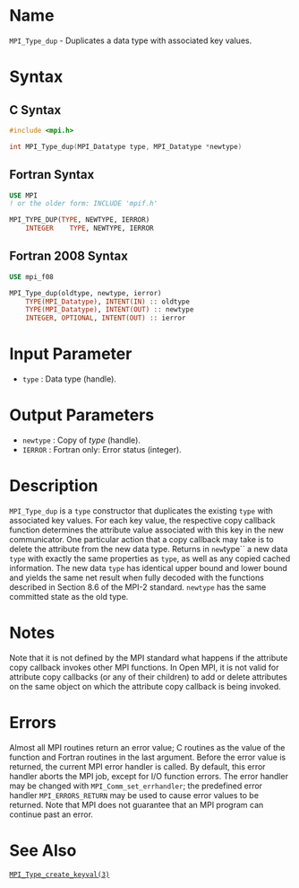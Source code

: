 # Name

`MPI_Type_dup` - Duplicates a data type with associated key values.

# Syntax

## C Syntax

```c
#include <mpi.h>

int MPI_Type_dup(MPI_Datatype type, MPI_Datatype *newtype)
```

## Fortran Syntax

```fortran
USE MPI
! or the older form: INCLUDE 'mpif.h'

MPI_TYPE_DUP(TYPE, NEWTYPE, IERROR)
    INTEGER    TYPE, NEWTYPE, IERROR 
```

## Fortran 2008 Syntax

```fortran
USE mpi_f08

MPI_Type_dup(oldtype, newtype, ierror)
    TYPE(MPI_Datatype), INTENT(IN) :: oldtype
    TYPE(MPI_Datatype), INTENT(OUT) :: newtype
    INTEGER, OPTIONAL, INTENT(OUT) :: ierror
```


# Input Parameter

* `type` : Data type (handle).

# Output Parameters

* `newtype` : Copy of *type* (handle).
* `IERROR` : Fortran only: Error status (integer).

# Description

`MPI_Type_dup` is a `type` constructor that duplicates the existing `type`
with associated key values. For each key value, the respective copy
callback function determines the attribute value associated with this
key in the new communicator. One particular action that a copy callback
may take is to delete the attribute from the new data type. Returns in
`new`type`` a new data `type` with exactly the same properties as `type`, as
well as any copied cached information. The new data `type` has identical
upper bound and lower bound and yields the same net result when fully
decoded with the functions described in Section 8.6 of the MPI-2
standard. `newtype` has the same committed state as the old type.

# Notes

Note that it is not defined by the MPI standard what happens if the
attribute copy callback invokes other MPI functions. In Open MPI, it is
not valid for attribute copy callbacks (or any of their children) to add
or delete attributes on the same object on which the attribute copy
callback is being invoked.

# Errors

Almost all MPI routines return an error value; C routines as the value
of the function and Fortran routines in the last argument.
Before the error value is returned, the current MPI error handler is
called. By default, this error handler aborts the MPI job, except for
I/O function errors. The error handler may be changed with
`MPI_Comm_set_errhandler`; the predefined error handler `MPI_ERRORS_RETURN`
may be used to cause error values to be returned. Note that MPI does not
guarantee that an MPI program can continue past an error.

# See Also

[`MPI_Type_create_keyval(3)`](./?file=MPI_Type_create_keyval.md)
